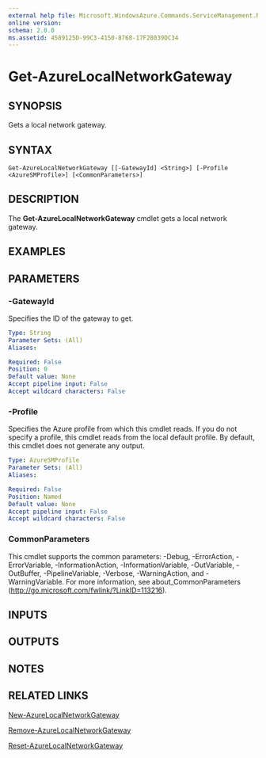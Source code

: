 ```yaml
---
external help file: Microsoft.WindowsAzure.Commands.ServiceManagement.Network.dll-Help.xml
online version: 
schema: 2.0.0
ms.assetid: 4589125D-99C3-4150-8768-17F28039DC34
---
```


# Get-AzureLocalNetworkGateway

## SYNOPSIS
Gets a local network gateway.

## SYNTAX

```
Get-AzureLocalNetworkGateway [[-GatewayId] <String>] [-Profile <AzureSMProfile>] [<CommonParameters>]
```

## DESCRIPTION
The **Get-AzureLocalNetworkGateway** cmdlet gets a local network gateway.

## EXAMPLES


## PARAMETERS

### -GatewayId
Specifies the ID of the gateway to get.

```yaml
Type: String
Parameter Sets: (All)
Aliases:

Required: False
Position: 0
Default value: None
Accept pipeline input: False
Accept wildcard characters: False
```

### -Profile
Specifies the Azure profile from which this cmdlet reads.
If you do not specify a profile, this cmdlet reads from the local default profile.
By default, this cmdlet does not generate any output.

```yaml
Type: AzureSMProfile
Parameter Sets: (All)
Aliases:

Required: False
Position: Named
Default value: None
Accept pipeline input: False
Accept wildcard characters: False
```

### CommonParameters
This cmdlet supports the common parameters: -Debug, -ErrorAction, -ErrorVariable, -InformationAction, -InformationVariable, -OutVariable, -OutBuffer, -PipelineVariable, -Verbose, -WarningAction, and -WarningVariable. For more information, see about_CommonParameters (http://go.microsoft.com/fwlink/?LinkID=113216).

## INPUTS

## OUTPUTS

## NOTES

## RELATED LINKS

[New-AzureLocalNetworkGateway](./New-AzureLocalNetworkGateway.md)

[Remove-AzureLocalNetworkGateway](./Remove-AzureLocalNetworkGateway.md)

[Reset-AzureLocalNetworkGateway](./Reset-AzureLocalNetworkGateway.md)
